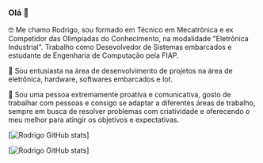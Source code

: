 ### Olá 👋  
🤓 Me chamo Rodrigo, sou formado em Técnico em Mecatrônica e ex Competidor das Olimpíadas do Conhecimento, na modalidade "Eletrônica Industrial". Trabalho como Desevolvedor de Sistemas embarcados e estudante de Engenharia de Computação pela FIAP.

🔭 Sou entusiasta na área de desenvolvimento de projetos na área de eletrônica, hardware, softwares embarcados e Iot.

🤝 Sou uma pessoa extremamente proativa e comunicativa, gosto de trabalhar com pessoas e consigo se adaptar a diferentes áreas de trabalho, sempre em busca de resolver problemas com criatividade e oferecendo o meu melhor para atingir os objetivos e expectativas.

[![Rodrigo GitHub stats](https://github-readme-stats.vercel.app/api?username=rodrix-go&theme=dracula)]

[![Rodrigo GitHub stats](https://github-readme-stats.vercel.app/api/top-langs/?username=rodrix-go&layout=compact&langs_count=16&theme=dracula)]